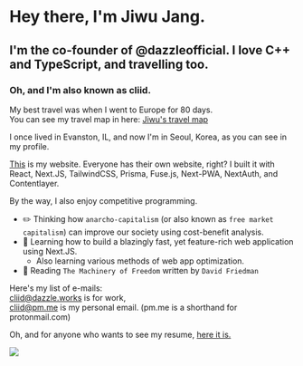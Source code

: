 # Hey there, I'm Jiwu Jang.
## I'm the co-founder of @dazzleofficial. I love C++ and TypeScript, and travelling too.
### Oh, and I'm also known as cliid.

My best travel was when I went to Europe for 80 days. <br />
You can see my travel map in here: [Jiwu's travel map](https://www.google.com/maps/d/viewer?mid=1hRaSvquUyw5424PjryJYQZiRjyv8ORwe&usp=sharing)

I once lived in Evanston, IL, and now I'm in Seoul, Korea, as you can see in my profile.

[This](https://cliid.dev) is my website. Everyone has their own website, right?
I built it with React, Next.JS, TailwindCSS, Prisma, Fuse.js, Next-PWA, NextAuth, and Contentlayer.

By the way, I also enjoy competitive programming.

- ✏️️ Thinking how `anarcho-capitalism` (or also known as `free market capitalism`) can improve our society using cost-benefit analysis.
- 🌱 Learning how to build a blazingly fast, yet feature-rich web application using Next.JS.
  - Also learning various methods of web app optimization.
- 📖 Reading `The Machinery of Freedom` written by `David Friedman`

Here's my list of e-mails: <br />
[cliid@dazzle.works](mailto:cliid@dazzle.works) is for work,<br />
[cliid@pm.me](mailto:cliid@pm.me) is my personal email. (pm.me is a shorthand for protonmail.com)

Oh, and for anyone who wants to see my resume, [here it is.](resume.md)

![](https://komarev.com/ghpvc/?username=cliid&color=blueviolet)
